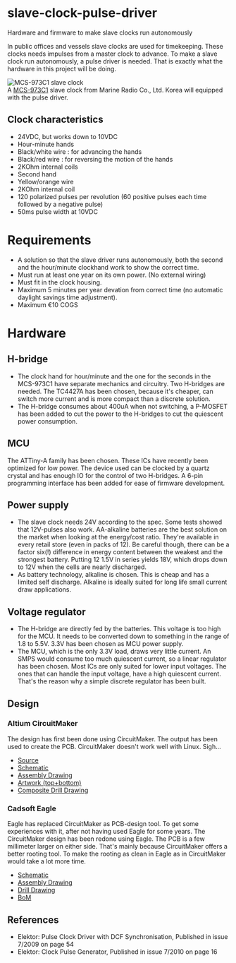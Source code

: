 # slave-clock-pulse-driver
Hardware and firmware to make slave clocks run autonomously

In public offices and vessels slave clocks are used for timekeeping.  These clocks needs impulses from a master clock to advance.  To make a slave clock run autonomously, a pulse driver is needed.  That is exactly what the hardware in this project will be doing.

![MCS-973C1 slave clock](http://mrckorea.com/data/image/MCS_973C1.gif)  
A [MCS-973C1](http://mrckorea.com/element_desc.php?tar=80) slave clock from Marine Radio Co., Ltd. Korea will equipped with the pulse driver.

## Clock characteristics
* 24VDC, but works down to 10VDC
* Hour-minute hands
 * Black/white wire : for advancing the hands
 * Black/red wire : for reversing the motion of the hands
 * 2KOhm internal coils
* Second hand
 * Yellow/orange wire
 * 2KOhm internal coil
 * 120 polarized pulses per revolution (60 positive pulses each time followed by a negative pulse)
 * 50ms pulse width at 10VDC

# Requirements
* A solution so that the slave driver runs autonomously, both the second and the hour/minute clockhand work to show the correct time.
* Must run at least one year on its own power. (No external wiring)
* Must fit in the clock housing.
* Maximum 5 minutes per year devation from correct time (no automatic daylight savings time adjustment).
* Maximum €10 COGS 

# Hardware

## H-bridge
* The clock hand for hour/minute and the one for the seconds in the MCS-973C1 have separate mechanics and circuitry.  Two H-bridges are needed.  The TC4427A has been chosen, because it's cheaper, can switch more current and is more compact than a discrete solution.
* The H-bridge consumes about 400uA when not switching, a P-MOSFET has been added to cut the power to the H-bridges to cut the quiescent power consumption.

## MCU
The ATTiny-A family has been chosen.  These ICs have recently been optimized for low power.  The device used can be clocked by a quartz crystal and has enough IO for the control of two H-bridges.  A 6-pin programming interface has been added for ease of firmware development.

## Power supply
* The slave clock needs 24V according to the spec.  Some tests showed that 12V-pulses also work.  AA-alkaline batteries are the best solution on the market when looking at the energy/cost ratio.  They're available in every retail store (even in packs of 12).  Be careful though, there can be a factor six(!) difference in energy content between the weakest and the strongest battery.  Putting 12 1.5V in series yields 18V, which drops down to 12V when the cells are nearly discharged. 
* As battery technology, alkaline is chosen.  This is cheap and has a limited self discharge.  Alkaline is ideally suited for long life small current draw applications.

## Voltage regulator
* The H-bridge are directly fed by the batteries.  This voltage is too high for the MCU.  It needs to be converted down to something in the range of 1.8 to 5.5V.  3.3V has been chosen as MCU power supply.  
* The MCU, which is the only 3.3V load, draws very little current.  An SMPS would consume too much quiescent current, so a linear regulator has been chosen.  Most ICs are only suited for lower input voltages. The ones that can handle the input voltage, have a high quiescent current.  That's the reason why a simple discrete regulator has been built.

## Design
### Altium CircuitMaker
The design has first been done using CircuitMaker.  The output has been used to create the PCB.
CircuitMaker doesn't work well with Linux. Sigh...
* [Source](http://workspace.circuitmaker.com/Projects/Details/christoph-tack-2/slave-clock-pulse-driver)
* [Schematic](https://drive.google.com/open?id=0B5_mAlpV8IjvYlV4cXJxeVFJTjA)
* [Assembly Drawing](https://drive.google.com/open?id=0B5_mAlpV8IjvdDkxQ2o4Ui1RU00)
* [Artwork (top+bottom)](https://drive.google.com/open?id=0B5_mAlpV8IjvQ2ZOMHNUalFBZUk)
* [Composite Drill Drawing](https://drive.google.com/open?id=0B5_mAlpV8IjvZzFoUnFnN1lVMmc)

### Cadsoft Eagle
Eagle has replaced CircuitMaker as PCB-design tool.  To get some experiences with it, after not having used Eagle for some years.  The CircuitMaker design has been redone using Eagle.  The PCB is a few millimeter larger on either side.  That's mainly because CircuitMaker offers a better rooting tool.  To make the rooting as clean in Eagle as in CircuitMaker would take a lot more time. 
* [Schematic](https://drive.google.com/open?id=0B5_mAlpV8IjveDVlTkxTdXo0UnM)
* [Assembly Drawing](https://drive.google.com/open?id=0B5_mAlpV8IjvZDBnVzdXODJWY3c)
* [Drill Drawing](https://drive.google.com/open?id=0B5_mAlpV8IjvRWVYZmUyM1Z2T3c)
* [BoM](https://drive.google.com/open?id=0B5_mAlpV8IjvZDcycURHQnUzTzA)

## References
* Elektor: Pulse Clock Driver with DCF Synchronisation, Published in issue 7/2009 on page 54
* Elektor: Clock Pulse Generator, Published in issue 7/2010 on page 16

